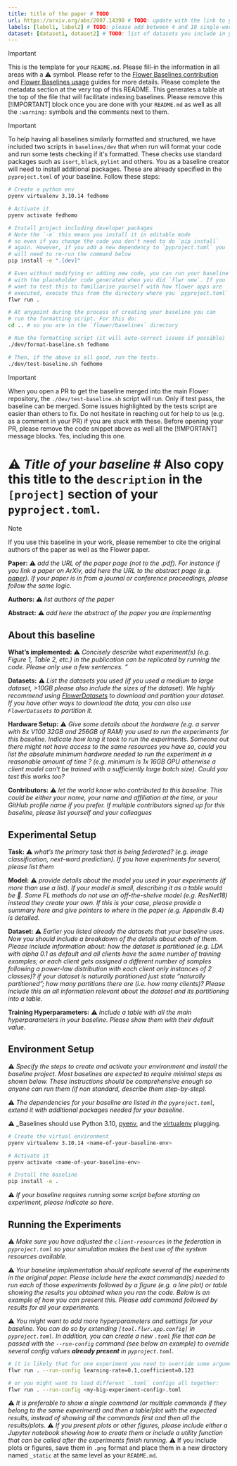 ```yaml
---
title: title of the paper # TODO
url: https://arxiv.org/abs/2007.14390 # TODO: update with the link to your paper
labels: [label1, label2] # TODO: please add between 4 and 10 single-word (maybe two-words) labels (e.g. system heterogeneity, image classification, asynchronous, weight sharing, cross-silo). Do not use "". Remove this comment once you are done.
dataset: [dataset1, dataset2] # TODO: list of datasets you include in your baseline. Do not use "". Remove this comment once you are done.
---
```


> [!IMPORTANT]
> This is the template for your `README.md`. Please fill-in the information in all areas with a :warning: symbol.
> Please refer to the [Flower Baselines contribution](https://flower.ai/docs/baselines/how-to-contribute-baselines.html) and [Flower Baselines usage](https://flower.ai/docs/baselines/how-to-use-baselines.html) guides for more details.
> Please complete the metadata section at the very top of this README. This generates a table at the top of the file that will facilitate indexing baselines.
> Please remove this [!IMPORTANT] block once you are done with your `README.md` as well as all the `:warning:` symbols and the comments next to them.

> [!IMPORTANT]
> To help having all baselines similarly formatted and structured, we have included two scripts in `baselines/dev` that when run will format your code and run some tests checking if it's formatted.
> These checks use standard packages such as `isort`, `black`, `pylint` and others. You as a baseline creator will need to install additional packages. These are already specified in the `pyproject.toml` of
> your baseline. Follow these steps:

```bash
# Create a python env
pyenv virtualenv 3.10.14 fedhomo

# Activate it
pyenv activate fedhomo

# Install project including developer packages
# Note the `-e` this means you install it in editable mode 
# so even if you change the code you don't need to do `pip install`
# again. However, if you add a new dependency to `pyproject.toml` you
# will need to re-run the command below
pip install -e ".[dev]"

# Even without modifying or adding new code, you can run your baseline
# with the placeholder code generated when you did `flwr new`. If you
# want to test this to familiarise yourself with how flower apps are
# executed, execute this from the directory where you `pyproject.toml` is:
flwr run .

# At anypoint during the process of creating your baseline you can 
# run the formatting script. For this do:
cd .. # so you are in the `flower/baselines` directory

# Run the formatting script (it will auto-correct issues if possible)
./dev/format-baseline.sh fedhomo

# Then, if the above is all good, run the tests.
./dev/test-baseline.sh fedhomo
```

> [!IMPORTANT]
> When you open a PR to get the baseline merged into the main Flower repository, the `./dev/test-baseline.sh` script will run. Only if test pass, the baseline can be merged. 
> Some issues highlighted by the tests script are easier than others to fix. Do not hesitate in reaching out for help to us (e.g. as a comment in your PR) if you are stuck with these.
> Before opening your PR, please remove the code snippet above as well all the [!IMPORTANT] message blocks. Yes, including this one.

# :warning: *_Title of your baseline_* # Also copy this title to the `description` in the `[project]` section of your `pyproject.toml`.

> [!NOTE] 
> If you use this baseline in your work, please remember to cite the original authors of the paper as well as the Flower paper.

**Paper:** :warning: *_add the URL of the paper page (not to the .pdf). For instance if you link a paper on ArXiv, add here the URL to the abstract page (e.g. [paper](https://arxiv.org/abs/1512.03385)). If your paper is in from a journal or conference proceedings, please follow the same logic._*

**Authors:** :warning: *_list authors of the paper_*

**Abstract:** :warning: *_add here the abstract of the paper you are implementing_*


## About this baseline

**What’s implemented:** :warning: *_Concisely describe what experiment(s) (e.g. Figure 1, Table 2, etc.) in the publication can be replicated by running the code. Please only use a few sentences. ”_*

**Datasets:** :warning: *_List the datasets you used (if you used a medium to large dataset, >10GB please also include the sizes of the dataset). We highly recommend using [FlowerDatasets](https://flower.ai/docs/datasets/index.html) to download and partition your dataset. If you have other ways to download the data, you can also use `FlowerDatasets` to partition it._*

**Hardware Setup:** :warning: *_Give some details about the hardware (e.g. a server with 8x V100 32GB and 256GB of RAM) you used to run the experiments for this baseline. Indicate how long it took to run the experiments. Someone out there might not have access to the same resources you have so, could you list the absolute minimum hardware needed to run the experiment in a reasonable amount of time ? (e.g. minimum is 1x 16GB GPU otherwise a client model can’t be trained with a sufficiently large batch size). Could you test this works too?_*

**Contributors:** :warning: *_let the world know who contributed to this baseline. This could be either your name, your name and affiliation at the time, or your GitHub profile name if you prefer. If multiple contributors signed up for this baseline, please list yourself and your colleagues_*


## Experimental Setup

**Task:** :warning: *_what’s the primary task that is being federated? (e.g. image classification, next-word prediction). If you have experiments for several, please list them_*

**Model:** :warning: *_provide details about the model you used in your experiments (if more than use a list). If your model is small, describing it as a table would be :100:. Some FL methods do not use an off-the-shelve model (e.g. ResNet18) instead they create your own. If this is your case, please provide a summary here and give pointers to where in the paper (e.g. Appendix B.4) is detailed._*

**Dataset:** :warning: *_Earlier you listed already the datasets that your baseline uses. Now you should include a breakdown of the details about each of them. Please include information about: how the dataset is partitioned (e.g. LDA with alpha 0.1 as default and all clients have the same number of training examples; or each client gets assigned a different number of samples following a power-law distribution with each client only instances of 2 classes)? if  your dataset is naturally partitioned just state “naturally partitioned”; how many partitions there are (i.e. how many clients)? Please include this an all information relevant about the dataset and its partitioning into a table._*

**Training Hyperparameters:** :warning: *_Include a table with all the main hyperparameters in your baseline. Please show them with their default value._*


## Environment Setup

:warning: _Specify the steps to create and activate your environment and install the baseline project. Most baselines are expected to require minimal steps as shown below. These instructions should be comprehensive enough so anyone can run them (if non standard, describe them step-by-step)._

:warning: _The dependencies for your baseline are listed in the `pyproject.toml`, extend it with additional packages needed for your baseline._

:warning: _Baselines should use Python 3.10, [pyenv](https://github.com/pyenv/pyenv), and the [virtualenv](https://github.com/pyenv/pyenv-virtualenv) plugging. 

```bash
# Create the virtual environment
pyenv virtualenv 3.10.14 <name-of-your-baseline-env>

# Activate it
pyenv activate <name-of-your-baseline-env>

# Install the baseline
pip install -e .
```

:warning: _If your baseline requires running some script before starting an experiment, please indicate so here_.

## Running the Experiments

:warning: _Make sure you have adjusted the `client-resources` in the federation in `pyproject.toml` so your simulation makes the best use of the system resources available._

:warning: _Your baseline implementation should replicate several of the experiments in the original paper. Please include here the exact command(s) needed to run each of those experiments followed by a figure (e.g. a line plot) or table showing the results you obtained when you ran the code. Below is an example of how you can present this. Please add command followed by results for all your experiments._

:warning: _You might want to add more hyperparameters and settings for your baseline. You can do so by extending `[tool.flwr.app.config]` in `pyproject.toml`. In addition, you can create a new `.toml` file that can be passed with the `--run-config` command (see below an example) to override several config values **already present** in `pyproject.toml`._
```bash
# it is likely that for one experiment you need to override some arguments.
flwr run . --run-config learning-rate=0.1,coefficient=0.123

# or you might want to load different `.toml` configs all together:
flwr run . --run-config <my-big-experiment-config>.toml
```

:warning: _It is preferable to show a single command (or multiple commands if they belong to the same experiment) and then a table/plot with the expected results, instead of showing all the commands first and then all the results/plots._
:warning: _If you present plots or other figures, please include either a Jupyter notebook showing how to create them or include a utility function that can be called after the experiments finish running._
:warning: If you include plots or figures, save them in `.png` format and place them in a new directory named `_static` at the same level as your `README.md`.
